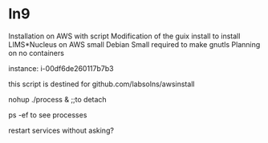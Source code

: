 # ln9
Installation on AWS with script
Modification of the guix install to install LIMS*Nucleus on AWS small Debian
Small required to make gnutls
Planning on no containers

instance: i-00df6de260117b7b3

this script is destined for github.com/labsolns/awsinstall

nohup ./process &    ;;to detach

ps -ef to see processes


restart services without asking?

